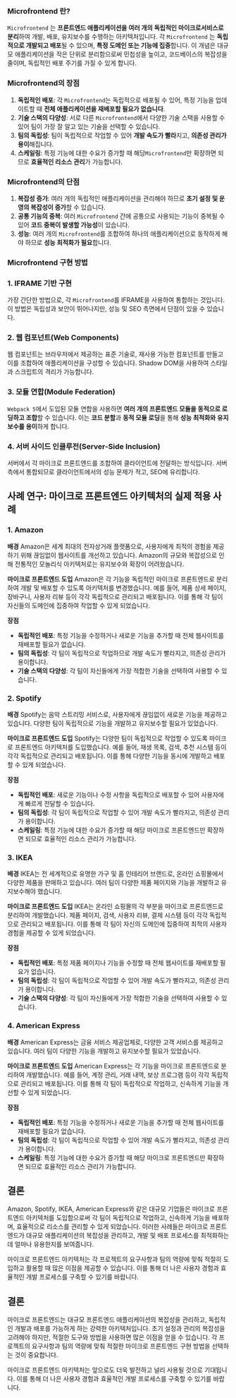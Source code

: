 
### Microfrontend 란?

`Microfrontend` 는 **프론트엔드 애플리케이션을 여러 개의 독립적인 마이크로서비스로 분리**하여 개발, 배포, 유지보수를 수행하는 아키텍처입니다. 각 `Microfrontend` 는 **독립적으로 개발되고 배포**될 수 있으며, **특정 도메인 또는 기능에 집중**합니다. 이 개념은 대규모 애플리케이션을 작은 단위로 분리함으로써 민첩성을 높이고, 코드베이스의 복잡성을 줄이며, 독립적인 배포 주기를 가질 수 있게 합니다.

### Microfrontend의 장점

1. **독립적인 배포**: 각 `Microfrontend`는 독립적으로 배포될 수 있어, 특정 기능을 업데이트할 때 **전체 애플리케이션을 재배포할 필요가 없습니다**.
2. **기술 스택의 다양성**: 서로 다른 `Microfrontend`에서 다양한 기술 스택을 사용할 수 있어 팀이 가장 잘 알고 있는 기술을 선택할 수 있습니다.
3. **팀의 독립성**: 팀이 독립적으로 작업할 수 있어 **개발 속도가 빨라**지고, **의존성 관리가 용이**해집니다.
4. **스케일링**: 특정 기능에 대한 수요가 증가할 때 해당`Microfrontend`만 확장하면 되므로 **효율적인 리소스 관리**가 가능합니다.

### Microfrontend의 단점

1. **복잡성 증가**: 여러 개의 독립적인 애플리케이션을 관리해야 하므로 **초기 설정 및 운영의 복잡성이 증가**할 수 있습니다.
2. **공통 기능의 중복**: 여러 `Microfrontend` 간에 공통으로 사용되는 기능이 중복될 수 있어 **코드 중복이 발생할 가능성**이 있습니다.
3. **성능**: 여러 개의  `Microfrontend`를 조합하여 하나의 애플리케이션으로 동작하게 해야 하므로 **성능 최적화가 필요**합니다.

### Microfrontend 구현 방법

### 1. **IFRAME 기반 구현**

가장 간단한 방법으로, 각 `Microfrontend`를 IFRAME을 사용하여 통합하는 것입니다. 이 방법은 독립성과 보안이 뛰어나지만, 성능 및 SEO 측면에서 단점이 있을 수 있습니다.

### 2. **웹 컴포넌트(Web Components)**

웹 컴포넌트는 브라우저에서 제공하는 표준 기술로, 재사용 가능한 컴포넌트를 만들고 이를 조합하여 애플리케이션을 구성할 수 있습니다. Shadow DOM을 사용하여 스타일과 스크립트의 격리가 가능합니다.

### 3. **모듈 연합(Module Federation)**

`Webpack 5`에서 도입된 모듈 연합을 사용하면 **여러 개의 프론트엔드 모듈을 동적으로 로딩하고 조합**할 수 있습니다. 이는 **코드 분할**과 **동적 모듈 로딩**을 통해 **성능 최적화와 유지보수를 용이**하게 합니다.

### 4. **서버 사이드 인클루전(Server-Side Inclusion)**

서버에서 각 마이크로 프론트엔드를 조합하여 클라이언트에 전달하는 방식입니다. 서버 측에서 통합되므로 클라이언트에서의 성능 문제가 적고, SEO에 유리합니다.

## 사례 연구: 마이크로 프론트엔드 아키텍처의 실제 적용 사례

### 1. **Amazon**

**배경**
Amazon은 세계 최대의 전자상거래 플랫폼으로, 사용자에게 최적의 경험을 제공하기 위해 끊임없이 웹사이트를 개선하고 있습니다. Amazon의 규모와 복잡성으로 인해 전통적인 모놀리식 아키텍처로는 유지보수와 확장이 어려웠습니다.

**마이크로 프론트엔드 도입**
Amazon은 각 기능을 독립적인 마이크로 프론트엔드로 분리하여 개발 및 배포할 수 있도록 아키텍처를 변경했습니다. 예를 들어, 제품 상세 페이지, 장바구니, 사용자 리뷰 등이 각각 독립적으로 관리되고 배포됩니다. 이를 통해 각 팀이 자신들의 도메인에 집중하여 작업할 수 있게 되었습니다.

**장점**
- **독립적인 배포**: 특정 기능을 수정하거나 새로운 기능을 추가할 때 전체 웹사이트를 재배포할 필요가 없습니다.
- **팀의 독립성**: 각 팀이 독립적으로 작업하므로 개발 속도가 빨라지고, 의존성 관리가 용이합니다.
- **기술 스택의 다양성**: 각 팀이 자신들에게 가장 적합한 기술을 선택하여 사용할 수 있습니다.

### 2. **Spotify**

**배경**
Spotify는 음악 스트리밍 서비스로, 사용자에게 끊임없이 새로운 기능을 제공하고 있습니다. 다양한 팀이 독립적으로 기능을 개발하고 유지보수할 필요가 있었습니다.

**마이크로 프론트엔드 도입**
Spotify는 다양한 팀이 독립적으로 작업할 수 있도록 마이크로 프론트엔드 아키텍처를 도입했습니다. 예를 들어, 재생 목록, 검색, 추천 시스템 등이 각각 독립적으로 관리되고 배포됩니다. 이를 통해 다양한 기능을 동시에 개발하고 배포할 수 있게 되었습니다.

**장점**
- **독립적인 배포**: 새로운 기능이나 수정 사항을 독립적으로 배포할 수 있어 사용자에게 빠르게 전달할 수 있습니다.
- **팀의 독립성**: 각 팀이 독립적으로 작업할 수 있어 개발 속도가 빨라지고, 의존성 관리가 용이합니다.
- **스케일링**: 특정 기능에 대한 수요가 증가할 때 해당 마이크로 프론트엔드만 확장하면 되므로 효율적인 리소스 관리가 가능합니다.

### 3. **IKEA**

**배경**
IKEA는 전 세계적으로 유명한 가구 및 홈 인테리어 브랜드로, 온라인 쇼핑몰에서 다양한 제품을 판매하고 있습니다. 여러 팀이 다양한 제품 페이지와 기능을 개발하고 유지보수해야 했습니다.

**마이크로 프론트엔드 도입**
IKEA는 온라인 쇼핑몰의 각 부분을 마이크로 프론트엔드로 분리하여 개발했습니다. 제품 페이지, 검색, 사용자 리뷰, 결제 시스템 등이 각각 독립적으로 관리되고 배포됩니다. 이를 통해 각 팀이 자신의 도메인에 집중하여 최적의 사용자 경험을 제공할 수 있게 되었습니다.

**장점**
- **독립적인 배포**: 특정 제품 페이지나 기능을 수정할 때 전체 웹사이트를 재배포할 필요가 없습니다.
- **팀의 독립성**: 각 팀이 독립적으로 작업할 수 있어 개발 속도가 빨라지고, 의존성 관리가 용이합니다.
- **기술 스택의 다양성**: 각 팀이 자신들에게 가장 적합한 기술을 선택하여 사용할 수 있습니다.

### 4. **American Express**

**배경**
American Express는 금융 서비스 제공업체로, 다양한 고객 서비스를 제공하고 있습니다. 여러 팀이 다양한 기능을 개발하고 유지보수할 필요가 있었습니다.

**마이크로 프론트엔드 도입**
American Express는 각 기능을 마이크로 프론트엔드로 분리하여 개발했습니다. 예를 들어, 계정 관리, 거래 내역, 보상 프로그램 등이 각각 독립적으로 관리되고 배포됩니다. 이를 통해 각 팀이 독립적으로 작업하고, 신속하게 기능을 개선할 수 있게 되었습니다.

**장점**
- **독립적인 배포**: 특정 기능을 수정하거나 새로운 기능을 추가할 때 전체 웹사이트를 재배포할 필요가 없습니다.
- **팀의 독립성**: 각 팀이 독립적으로 작업할 수 있어 개발 속도가 빨라지고, 의존성 관리가 용이합니다.
- **스케일링**: 특정 기능에 대한 수요가 증가할 때 해당 마이크로 프론트엔드만 확장하면 되므로 효율적인 리소스 관리가 가능합니다.

## 결론

Amazon, Spotify, IKEA, American Express와 같은 대규모 기업들은 마이크로 프론트엔드 아키텍처를 도입함으로써 각 팀이 독립적으로 작업하고, 신속하게 기능을 배포하며, 효율적으로 리소스를 관리할 수 있게 되었습니다. 이러한 사례들은 마이크로 프론트엔드가 대규모 애플리케이션의 복잡성을 관리하고, 개발 및 배포 프로세스를 최적화하는 데 얼마나 유용한지를 보여줍니다.

마이크로 프론트엔드 아키텍처는 각 프로젝트의 요구사항과 팀의 역량에 맞춰 적절히 도입하고 활용할 때 많은 이점을 제공할 수 있습니다. 이를 통해 더 나은 사용자 경험과 효율적인 개발 프로세스를 구축할 수 있기를 바랍니다.
## 결론

마이크로 프론트엔드는 대규모 프론트엔드 애플리케이션의 복잡성을 관리하고, 독립적인 개발과 배포를 가능하게 하는 강력한 아키텍처입니다. 초기 설정과 관리의 복잡성을 고려해야 하지만, 적절한 도구와 방법을 사용하면 많은 이점을 얻을 수 있습니다. 각 프로젝트의 요구사항과 팀의 역량에 맞춰 적절한 마이크로 프론트엔드 구현 방법을 선택하는 것이 중요합니다.

마이크로 프론트엔드 아키텍처는 앞으로도 더욱 발전하고 널리 사용될 것으로 기대됩니다. 이를 통해 더 나은 사용자 경험과 효율적인 개발 프로세스를 구축할 수 있기를 바랍니다.